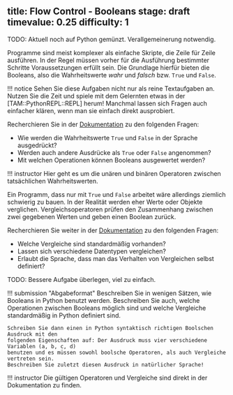 title: Flow Control - Booleans
stage: draft
timevalue: 0.25
difficulty: 1
---
TODO: Aktuell noch auf Python gemünzt. Verallgemeinerung  notwendig.

Programme sind meist komplexer als einfache Skripte, die Zeile für Zeile ausführen. In der Regel
müssen vorher für die Ausführung bestimmter Schritte Voraussetzungen erfüllt sein. Die Grundlage
hierfür bieten die Booleans, also die Wahrheitswerte _wahr_ und _falsch_ bzw. `True` und `False`.

!!! notice 
    Sehen Sie diese Aufgaben nicht nur als reine Textaufgaben an. Nutzen Sie die Zeit und spiele mit
    dem Gelernten etwas in der [TAM::PythonREPL::REPL] herum! Manchmal lassen sich Fragen auch
    einfacher klären, wenn man sie einfach direkt ausprobiert.

Recherchieren Sie in der
[Dokumentation](https://docs.python.org/3.8/library/stdtypes.html#truth-value-testing) zu den
folgenden Fragen:

  - Wie werden die Wahrheitswerte `True` und `False` in der Sprache ausgedrückt?
  - Werden auch andere Ausdrücke als `True` oder `False` angenommen?
  - Mit welchen Operationen können Booleans ausgewertet werden?

!!! instructor
    Hier geht es um die unären und binären Operatoren zwischen tatsächlichen Wahrheitswerten.

Ein Programm, dass nur mit `True` und `False` arbeitet wäre allerdings ziemlich schwierig zu bauen.
In der Realität werden eher Werte oder Objekte verglichen. Vergleichsoperatoren prüfen den
Zusammenhang zwischen zwei gegebenen Werten und geben einen Boolean zurück.

Recherchieren Sie weiter in der
[Dokumentation](https://docs.python.org/3.8/library/stdtypes.html#truth-value-testing) zu den
folgenden Fragen:

  - Welche Vergleiche sind standardmäßig vorhanden?
  - Lassen sich verschiedene Datentypen vergleichen?
  - Erlaubt die Sprache, dass man das Verhalten von Vergleichen selbst definiert?


TODO: Bessere Aufgabe überlegen, viel zu einfach.

!!! submission "Abgabeformat"
    Beschreiben Sie in wenigen Sätzen, wie Booleans in Python benutzt werden. Beschreiben Sie auch,
    welche Operationen zwischen Booleans möglich sind und welche Vergleiche standardmäßig in Python
    definiert sind.

    Schreiben Sie dann einen in Python syntaktisch richtigen Boolschen Ausdruck mit den
    folgenden Eigenschaften auf: Der Ausdruck muss vier verschiedene Variablen (a, b, c, d) 
    benutzen und es müssen sowohl boolsche Operatoren, als auch Vergleiche vertreten sein. 
    Beschreiben Sie zuletzt diesen Ausdruck in natürlicher Sprache!

!!! instructor
    Die gültigen Operatoren und Vergleiche sind direkt in der Dokumentation zu finden.